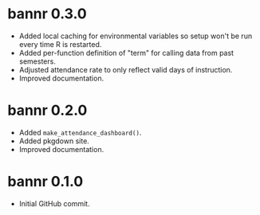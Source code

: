 # bannr 0.3.0
* Added local caching for environmental variables so setup won't be run every time R is restarted.
* Added per-function definition of "term" for calling data from past semesters.
* Adjusted attendance rate to only reflect valid days of instruction.
* Improved documentation.

# bannr 0.2.0

* Added `make_attendance_dashboard()`.
* Added pkgdown site.
* Improved documentation.

# bannr 0.1.0

* Initial GitHub commit.
